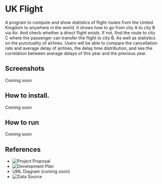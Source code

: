 # UK Flight
A program to compute and show statistics of flight routes from the United Kingdom to anywhere in the world. It shows how to go from city A to city B via Air. And check whether a direct flight exists. If not, find the route to city C where the passenger can transfer the flight to city B. As well as statistics on the punctuality of airlines. Users will be able to compare the cancellation rate and average delay of airlines, the delay time distribution, and see the correlation between average delays of this year and the previous year.

## Screenshots
Coming soon

## How to install.
Coming soon

## How to run
Coming soon

## References
- ![Project Proposal](https://docs.google.com/document/d/1QlqTjomPm1xXTJekI6Y5g-Xd2_wno9aJruF_hKrIFtU/edit#heading=h.s7vi53uqxnxi)
- ![Development Plan](https://github.com/Jangsoodlor/uk-flight/wiki#development-plan)
- UML Diagram (coming soon)
- ![Data Source](https://www.caa.co.uk/data-and-analysis/uk-aviation-market/flight-punctuality/uk-flight-punctuality-statistics/2024/)